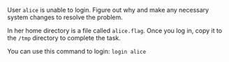 
User `alice` is unable to login. Figure out why and make any necessary system changes to resolve the problem.

In her home directory is a file called `alice.flag`. Once you log in, copy it to the `/tmp` directory to complete the task.

You can use this command to login:
`login alice`
